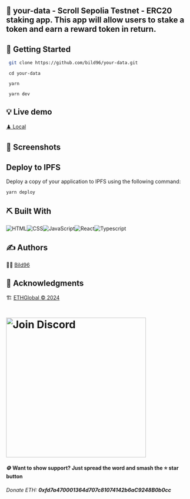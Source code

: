 ## 💾 your-data - Scroll Sepolia Testnet - ERC20 staking app. This app will allow users to stake a token and earn a reward token in return.

## 🏁 Getting Started <a name = "getting_started"></a>

```bash
 git clone https://github.com/bild96/your-data.git
```
```
 cd your-data
```
```
 yarn 
```
```
 yarn dev
```
## 💡 Live demo
[♟️ Local](http://localhost:3000)

## 🤳 Screenshots <a name = "screenshots"></a>



## Deploy to IPFS

Deploy a copy of your application to IPFS using the following command:

```bash
yarn deploy
```

## ⛏️ Built With <a name = "tech_stack"></a>
<img alt="HTML" src="https://img.shields.io/badge/html-%23E34F26.svg?&style=for-the-badge&logo=html&logoColor=white"/><img alt="CSS" src="https://img.shields.io/badge/css-%231572B6.svg?&style=for-the-badge&logo=css&logoColor=white"/><img alt="JavaScript" src="https://img.shields.io/badge/javascript-%23323330.svg?&style=for-the-badge&logo=javascript&logoColor=%23F7DF1E"/><img alt="React" src="https://img.shields.io/badge/ReactJS-%23000.svg?&style=for-the-badge&logo=react&logoColor=blue"/><img alt="Typescript" src="https://img.shields.io/badge/Typescript-%231572B6.svg?&style=for-the-badge&logo=typescript&logoColor=white"/>

## ✍️ Authors <a name = "authors"></a>

 🧑‍💻 [Bild96](https://twitter.com/bild96)


## 🎉 Acknowledgments <a name = "acknowledgments"></a>
🏗️ [ETHGlobal © 2024](https://ethglobal.com)

 <h1 align="left">
  <a href="https://discord.gg/ethglobal"><img src="static/Join-Discord.png" width="380" alt="Join Discord"></a>
 </h1>
 
#### 🪙 Want to show support? Just spread the word and smash the ⭐ star button
###### Donate ETH: ***0xfd7a470001364d707c81074142b6aC9248B0b0cc***


